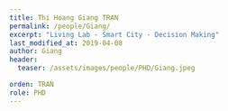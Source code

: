 ```yaml
---
title: Thi Hoang Giang TRAN
permalink: /people/Giang/
excerpt: "Living Lab - Smart City - Decision Making"
last_modified_at: 2019-04-08
author: Giang
header:
  teaser: /assets/images/people/PHD/Giang.jpeg

orden: TRAN
role: PHD
---
```







